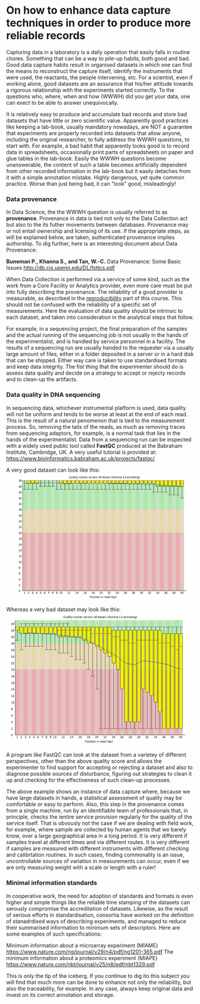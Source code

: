 
On how to enhance data capture techniques in order to produce more reliable records
===================================================================================

Capturing data in a laboratory is a daily operation that easily falls in routine chores. Something 
that can be a way to pile-up habits, both good and bad. Good data capture habits result in organised 
datasets in which one can find the means to reconstruct the capture itself, identify the instruments 
that were used, the reactants, the people intervening, etc. For a scientist, even if working alone, 
good datasets are an assurance that his/her attitude towards a rigorous relationship with the experiments 
started correctly. To the questions who, where, when and how (WWWH) did you get your data, one can exect to be 
able to answer unequivocally. 

It is relatively easy to produce and accumulate bad records and store bad datasets that have little 
or zero scientific value. Apparently good practices like keeping a lab-book, usually mandatory nowadays, 
are NOT a guarantee that experiments are properly recorded into datasets that allow anyone, including
the original researcher, to fully address the WWWH questions, to start with. For example, a bad habit 
that apparently looks good is to record data in spreadsheets, occasionally print parts of spreadsheets on 
paper and glue tables in the lab-book. Easily the WWWH questions become unanswerable, the content of such a 
table becomes artificially dependent from other recorded information in the lab-book but it easily detaches 
from it with a simple annotation mistake. Highly dangerous, yet quite common practice. Worse than just 
being bad, it can "look" good, misleadingly!

### Data provenance
In Data Science, the the WWWH question is usually referred to as **provenance**. Provenance in data is tied 
not only to the Data Collection act but also to the its futher movements between databases. Provenance may or 
not entail ownership and licensing of its use. If the appropriate steps, as will be explained below, are taken, 
authenticated provenance implies authorship. To dig further, here is an interesting document about Data Provenance: 

**Buneman P., Khanna S., and Tan, W.-C.** Data Provenance: Some Basic Issues http://db.cis.upenn.edu/DL/fsttcs.pdf 
 
When Data Collection is performed via a service of some kind, such as the work from a Core Facility or Analytics 
provider, even more care must be put into fully describing the provenance. The reliability of a good provider is
measurable, as described in the [reproducibility](../REPRODUCIBILTY) part of this course. This should not be confused 
with the reliability of a specific set of measurements. Here the evaluation of data quality should be intrinsic to 
each dataset, and taken into consideration in the analytical steps that follow.

For example, in a sequencing project, the final preparation of the samples and the actual running of the sequencing 
job is not usually in the hands of the experimentalist, and is handled by service personnel in a facility. The results 
of a sequencing run are usually handed to the requester via a usually large amount of files, either in a folder deposited 
in a server or in a hard disk that can be shipped. Either way care is taken to use standardised formats and keep data 
integrity. The fist thing that the experimenter should do is assess data quality and decide on a strategy to accept or
rejecty records and to clean-up the artifacts. 

### Data quality in DNA sequencing
In sequencing data, whichever instrumental platform is used, data quality will not be uniform and tends to be worse at least 
at the end of each read. This is the result of a natural penomenon that is tied to the measurement process. So, removing 
the tails of the reads, as much as removing traces from sequencing adaptors, for example, is a normal task that lies in the 
hands of the experimentalist. Data from a sequencing run can be inspected with a widely used public tool called **FastQC** 
produced at the Babraham Institute, Cambridge, UK. A very useful tutorial is provided at: 
https://www.bioinformatics.babraham.ac.uk/projects/fastqc/ 

A very good dataset can look like this:
<a name="fastqc1"></a>
![fastqc1](fastqc-1.png)


Whereas a very bad dataset may look like this:
<a name="fastqc2" ></a> 
![fastqc2](fastqc-2.png)

A program like FastQC can look at the dataset from a varietey of different perspectives, other than the above quality score 
and allows the experimenter to find support for accepting or rejecting a dataset and also to diagnose possible sources of
disturbance, figuring out strategies to clean it up and checking for the effectiveness of such clean-up processes.

The above example shows an instance of data capture where, because we have large datasets in hands, a statistical assessment
of quality may be comfortable or easy to perform. Also, this step in the provenance comes from a single machine, run by
an identifiable team of professionals that, in principle, checks the ientire service provision regularly for the quality
of the service itself. That is obvously not the case if we are dealing with field work, for example, where sample are collected 
by human agents that we barely know, over a large geographical area in a long period. It is very different if samples travel 
at different times and via different routes. It is very different if samples are measured with different instruments with 
different checking and calibrtation routines. In such cases, finding commonality is an issue, uncontrollable sources of variation 
in measurements can occur, even if we are only measuring weight with a scale or length with a ruler!

### Minimal information standards
In cooperative work, the need for adoption of standards and formats is even higher and simple things like the reliable time 
stamping of the datasets can serously compromise the accreditation of datasets. Likewise, as the result of serious efforts in 
standardisation, consortia have worked on the definition of stanadrdised ways of describing experiments, and managed to reduce 
their summarised information to minimum sets of descriptors. Here are some examples  of such specifications:

Minimum information about a microarray experiment (MIAME) https://www.nature.com/ng/journal/v29/n4/pdf/ng1201-365.pdf
The minimum information about a proteomics experiment (MIAPE) https://www.nature.com/nbt/journal/v25/n8/pdf/nbt1329.pdf 

This is only the tip of the iceberg. If you continue to dig ito this subject you will find that much more can be done to enhance not only the reliability, but also the traceability, for example. In any case, always keep original data and invest on its correct annotation and storage. 
